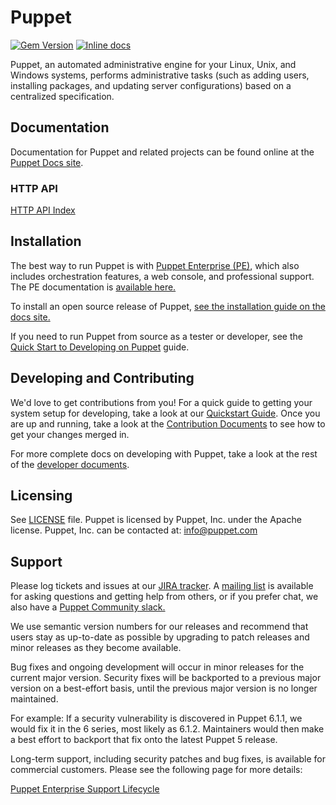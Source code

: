 # Puppet

[![Gem Version](https://badge.fury.io/rb/puppet.svg)](https://badge.fury.io/rb/puppet)
[![Inline docs](https://inch-ci.org/github/puppetlabs/puppet.svg)](https://inch-ci.org/github/puppetlabs/puppet)

Puppet, an automated administrative engine for your Linux, Unix, and Windows systems, performs
administrative tasks (such as adding users, installing packages, and updating server
configurations) based on a centralized specification.

## Documentation

Documentation for Puppet and related projects can be found online at the
[Puppet Docs site](https://puppet.com/docs).

### HTTP API

[HTTP API Index](https://puppet.com/docs/puppet/5.5/http_api/http_api_index.html)

## Installation

The best way to run Puppet is with [Puppet Enterprise (PE)](https://puppet.com/products/puppet-enterprise/),
which also includes orchestration features, a web console, and professional support.
The PE documentation is [available here.](https://puppet.com/docs/pe/latest)

To install an open source release of Puppet,
[see the installation guide on the docs site.](https://puppet.com/docs/puppet/latest/installing_and_upgrading.html)

If you need to run Puppet from source as a tester or developer,
see the [Quick Start to Developing on Puppet](docs/quickstart.md) guide.

## Developing and Contributing

We'd love to get contributions from you! For a quick guide to getting your
system setup for developing, take a look at our [Quickstart
Guide](https://github.com/puppetlabs/puppet/blob/master/docs/quickstart.md). Once you are up and running, take a look at the
[Contribution Documents](https://github.com/puppetlabs/puppet/blob/master/CONTRIBUTING.md) to see how to get your changes merged
in.

For more complete docs on developing with Puppet, take a look at the
rest of the [developer documents](https://github.com/puppetlabs/puppet/blob/master/docs/index.md).

## Licensing

See [LICENSE](https://github.com/puppetlabs/puppet/blob/master/LICENSE) file. Puppet is licensed by Puppet, Inc. under the Apache license. Puppet, Inc. can be contacted at: info@puppet.com

## Support

Please log tickets and issues at our [JIRA tracker](https://tickets.puppetlabs.com). A [mailing
list](https://groups.google.com/forum/?fromgroups#!forum/puppet-users) is
available for asking questions and getting help from others, or if you prefer chat, we also have a [Puppet Community slack.](https://puppetcommunity.slack.com/)

We use semantic version numbers for our releases and recommend that users stay
as up-to-date as possible by upgrading to patch releases and minor releases as
they become available.

Bug fixes and ongoing development will occur in minor releases for the current
major version. Security fixes will be backported to a previous major version on
a best-effort basis, until the previous major version is no longer maintained.

For example: If a security vulnerability is discovered in Puppet 6.1.1, we
would fix it in the 6 series, most likely as 6.1.2. Maintainers would then make
a best effort to backport that fix onto the latest Puppet 5 release.

Long-term support, including security patches and bug fixes, is available for
commercial customers. Please see the following page for more details:

[Puppet Enterprise Support Lifecycle](https://puppet.com/docs/puppet-enterprise/product-support-lifecycle/)
